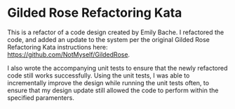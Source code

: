 # Gilded Rose Refactoring Kata

This is a refactor of a code design created by Emily Bache. I refactored the code, and added an update to the system per the original Gilded Rose Refactoring Kata instructions here: https://github.com/NotMyself/GildedRose. 

I also wrote the accompanying unit tests to ensure that the newly refactored code still works successfully. Using the unit tests, I was able to incrementally improve the design while running the unit tests often, to ensure that my design update still allowed the code to perform within the specified paramenters. 
